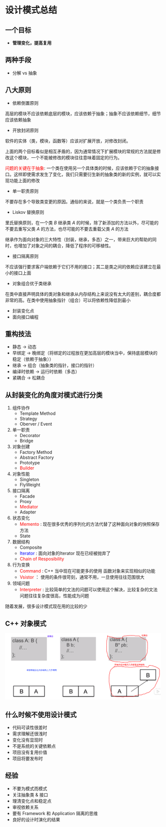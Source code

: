 # 设计模式总结

## 一个目标

* **管理变化，提高复用**

## 两种手段

* 分解 vs 抽象

## 八大原则

* 依赖倒置原则

高层的模块不应该依赖底层的模块，应该依赖于抽象；抽象不应该依赖细节，细节应该依赖抽象

* 开放封闭原则

软件的实体（类，模块，函数等）应该对扩展开放，对修改封闭。

上面的两个目标看似是相互矛盾的，因为通常情况下扩展模块的常规的方法就是修改这个模块，一个不能被修改的模块往往意味着固定的行为。

<font color=red>问题的关键在于抽象</font>: 一个类在使用另一个具体类的时候，应该依赖于它的抽象接口。这样即使需求发生了变化，我们只需要衍生新的抽象类的新的实例，就可以实现功能上面的修改

* 单一职责原则

不要存在多个导致类变更的原因。通俗的来说，就是一个类负责一个职责

* Liskov 替换原则

里氏替换原则，在一个类 $B$ 继承类 $A$ 的时候，除了新添加的方法以外，尽可能的不要去重写父类 $A$ 的方法，也尽可能的不要去重载父类 $A$ 的方法

继承作为面向对象的三大特性（封装，继承，多态）之一，带来巨大的帮助的同时，也增加了对象之间的耦合，降低了程序的可移植性。

* 接口隔离原则

不应该强行要求客户端依赖于它们不用的接口；其二是类之间的依赖应该建立在最小的接口上面

* 对象组合优于类继承

在类中直接声明具体的类对象和继承从内存结构上来说没有太大的差别，耦合度都非常的高。在类中使用抽象指针（组合）可以将依赖性降低到最小

* 封装变化点
* 面向接口编程

## 重构技法

* 静态 $\rightarrow$ 动态
* 早绑定 $\rightarrow$ 晚绑定（将绑定的过程放在更加高层的模块当中，保持底层模块的稳定（依赖于抽象））
* 继承 $\rightarrow$ 组合（抽象类的指针，接口的指针）
* 编译时依赖 $\rightarrow$ 运行时依赖（多态）
* 紧耦合 $\rightarrow$ 松耦合

## 从封装变化的角度对模式进行分类

1. 组件协作
   * Template Method
   * Strategy 
   * Oberver / Event
2. 单一职责
   * Decorator
   * Bridge
3. 对象创建
   * Factory Method
   * Abstract Factory
   * Prototype
   * <font color=red>Builder</font>
4. 对象性能
   * Singleton
   * FlyWeight
5. 接口隔离
   * Facade
   * Proxy
   * <font color=red>Mediator</font>
   * Adapter
6. 状态变化
   * <font color=red>Memento</font> : 现在很多优秀的序列化的方法代替了这种面向对象的快照保存方法
   * State
7. 数据结构
   * Composite
   * <font color=blue>Iterator</font> : 面向对象的Iterator 现在已经被抛弃了
   * <font color=red>Chain of Resposibility</font>
8. 行为变换
   * <font color=red>Command</font> : C++ 当中现在可能更多的使用 函数对象来实现相似的功能
   * <font color=red>Vsistor</font> ： 使用的条件很苛刻，通常不用，一旦使用往往范围很大
9. 领域问题
   * <font color=red>Interpreter</font> : 比较简单的文法的问题可以使用这个解决，比较复杂的文法问题往往复杂度很高，性能成为问题

随着发展，很多设计模式现在用的比较的少

## C++ 对象模式

![](./img/conclusion1.png)

## 什么时候不使用设计模式

* 代码可读性很差时
* 需求理解还很浅时
* 变化没有显现时
* 不是系统的关键依赖点
* 项目没有复用价值
* 项目将要发布时

## 经验

* 不要为模式而模式
* 关注抽象类 & 接口
* 理清变化点和稳定点
* 审视依赖关系
* 要有 Framework 和 Application 隔离的思维
* 良好的设计时演化的结果